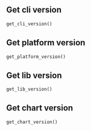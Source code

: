 ## Get cli version

```python
get_cli_version()
```

## Get platform version

```python
get_platform_version()
```

## Get lib version

```python
get_lib_version()
```

## Get chart version

```python
get_chart_version()
```

